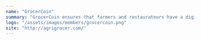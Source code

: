 ```yaml
---
name: "GrocerCoin"
summary: "GrocerCoin ensures that farmers and restaurateurs have a digital platform where their needs are met, GrocerCoin helps initiate production and circulation of crops from farmgate to kitchen through infrastructure and marketing strategies."
logo: "/assets/images/members/grocercoin.png"
site: "http://agrigrocer.com/"
---
```

